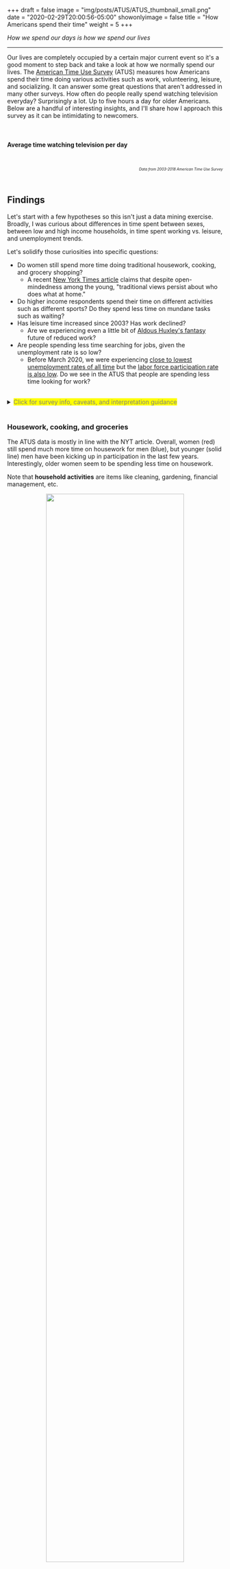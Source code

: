 +++
draft = false
image = "img/posts/ATUS/ATUS_thumbnail_small.png"
date = "2020-02-29T20:00:56-05:00"
showonlyimage = false
title = "How Americans spend their time"
weight = 5
+++

*How we spend our days is how we spend our lives*
<!--more-->
***

Our lives are completely occupied by a certain major current event so it's a good moment to step back and take a look at how we normally spend our lives. The [American Time Use Survey](https://www.bls.gov/tus/) (ATUS) measures how Americans spend their time doing various activities such as work, volunteering, leisure, and socializing. It can answer some great questions that aren't addressed in many other surveys. How often do people really spend watching television everyday? Surprisingly a lot. Up to five hours a day for older Americans. Below are a handful of interesting insights, and I'll share how I approach this survey as it can be intimidating to newcomers.

<br>
<!--
<p align="center">
<img src="/img/posts/ATUS/TV_by_age_sex.svg" width=80%>
</p>
-->

#### Average time watching television per day
<br>
<div <div id="TV" style="position: static"></div>
<p align="right" style="font-size:60%;"><i>Data from 2003-2018 American Time Use Survey</i></p>

<br>

## Findings
Let's start with a few hypotheses so this isn't just a data mining exercise. Broadly, I was curious about differences in time spent between sexes, between low and high income households, in time spent working vs. leisure, and unemployment trends.

Let's solidify those curiosities into specific questions:
- Do women still spend more time doing traditional housework, cooking, and grocery shopping?
  - A recent [New York Times article](https://www.nytimes.com/2020/02/11/upshot/gender-roles-housework.html) claims that despite open-mindedness among the young, "traditional views persist about who does what at home."
- Do higher income respondents spend their time on different activities such as different sports? Do they spend less time on mundane tasks such as waiting?
- Has leisure time increased since 2003? Has work declined?
  - Are we experiencing even a little bit of [Aldous Huxley's fantasy](https://en.wikipedia.org/wiki/Brave_New_World) future of reduced work?
- Are people spending less time searching for jobs, given the unemployment rate is so low?
  - Before March 2020, we were experiencing [close to lowest unemployment rates of all time](https://data.bls.gov/timeseries/LNS14000000) but the [labor force participation rate is also low](https://data.bls.gov/timeseries/LNS11300000). Do we see in the ATUS that people are spending less time looking for work?



<br>
<details>
  <summary><mark><font color="grey">Click for survey info, caveats, and interpretation guidance</font></mark></summary>
<blockquote>

#### Survey information
- Contains nationally representative estimates of how, where, and with whom Americans spend their time
- Covers 200,000 interviews conducted from 2003 to 2018
- Can be linked to [Current Population Survey](https://www.census.gov/programs-surveys/cps.html) for detailed household demographic information
- Sponsored by the Bureau of Labor Statistics and conducted by the Census Bureau

<br>

#### Important caveats
- Measures primary activity so some activities are not accurately captured. For example, listening to music is rarely recorded because typically it is a secondary task. If I'm listening to music, I'm probably also doing housework or cooking.
- It's self reported data so [standard biases apply](https://en.wikipedia.org/wiki/Response_bias)
- Most of the plot fit lines are third order polynomial fits for sake of simplicity. This can overfit and whipsaw near the ends. Some of the fit lines are local regression which are more resilient.

<br>

#### Metric interpretations
There are three main metrics presented in the plots:
- **Minutes** and **average minutes**: the average number of minutes spent in this activity per day for this population
- **Participation rate**: the proportion of people in this population participating in the activity on any given day
- **Minutes per participant**: the average number of minutes for participants in this population who participate in the activity on any given day. E.g. for people who watched television on a day, how many minutes did they watch. Whereas the above plot shows the average number of minutes for everyone, including those who did not watch. Minutes per participant = average minutes / participation rate

</blockquote>
</details>
<br>



### Housework, cooking, and groceries

The ATUS data is mostly in line with the NYT article. Overall, women (red) still spend much more time on housework for men (blue), but younger (solid line) men have been kicking up in participation in the last few years. Interestingly, older women seem to be spending less time on housework.

Note that **household activities** are items like cleaning, gardening, financial management, etc.

<p align="center">
<img src="/img/posts/ATUS/household.svg" width=80%>
</p>
<br>

There's greater separation in sexes in cooking and getting groceries. Women make up the majority of average minutes and participation but men, across all ages, have increased average minutes and participation since 2003.

<p align="center">
<img src="/img/posts/ATUS/cooking.svg" width=80%>
</p>


### Differences in income

Higher income households do not seem to have substantial differences in day-to-day lifestyle than lower income households, however if we drill down into specific activities there are differences in participation rates. Stereotypically among sports, we see that racquet sports and yoga are dominated by higher income households while outdoor activities such as fishing and hunting skew lower income. However, these latter two activities are roughly evenly split across incomes which may indicate high income households may be overrepresented in all these activities.

<p align="center">
<img src="/img/posts/ATUS/Activities_by_income.svg" width=80%>
</p>

People generally try to avoid waiting so looking at who-waits-for-what is a curious thought. Overall, it seems lower income households spend more time waiting. But high income households spend more time waiting on items like legal services, the vet, and buying real estate.

<p align="center">
<img src="/img/posts/ATUS/Waiting_by_income.svg" width=80%>
</p>


### Patterns in leisure and work

Leisure time hasn't noticeably improved over the past decade and a half. It slightly increased post 2009 and then declined.

<p align="center">
<img src="/img/posts/ATUS/Leisure_SE.svg" width=80%>
</p>
<br>

Time spent working has declined, however time spent by participants (i.e. workers) has increased. Indicating that the people are working are working longer hours. As expected, the participation rate tracks closely to the labor force participation rate.

<p align="center">
<img src="/img/posts/ATUS/work_hours_year.svg" width=80%>
</p>
<br>


### Unemployment

Are people spending less time searching for jobs, given the unemployment rate is so low? Minutes spent and participation rates are down for job search related activities. This could be attributed to lower unemployment or, conversely, to lower labor force participation.

<p align="center">
<img src="/img/posts/ATUS/job_search.svg" width=80%>
</p>


## How people may be spending their time at home for the next month

(Many) people are holed up in their homes currently. Assuming they're "working" from home and not actually getting much done, how do we think they're spending their time? In a most unscientific way, let's look at how people normally spend their days off and only concentrate on the activities possible at home. Although, in reality most people are probably just watching television.

<p align="center">
<img src="/img/posts/ATUS/Home_activities.svg" width=80%>
</p>


<br>

## Gallery of additional estimates
{{< load-photoswipe >}}
{{< gallery dir="/img/posts/ATUS/slide-gallery" caption-position="none" />}}


<br>

## Methodology

### Approach
The ATUS can be complex to work with given its many levels of data. I've been working with the multi-year files that span 2003-2018 and just within these, there is:
- Summary activity file: information about the total time each ATUS respondent spent doing each activity
- Activity file: a detailed version of the summary file. Includes start and stop times and location
- CPS file: information on the household's demographics
- Respondent file: information on the respondent including labor force status and earnings
- Replicate weights file: weights for calculating standard errors
- Plus a [few others](https://www.bls.gov/tus/datafiles-0318.htm)

All of the plots in this post are derived from the summary activity file and the CPS file. Still, within just the summary file there are 431 distinct activities, each nested within a broader category. For example, within the broad category *Personal care* there is:
- Sleeping
- Sleeplessness
- Sleeping, not elsewhere classified
- Washing, dressing and grooming oneself
- Grooming, not elsewhere classified                     
- Self care, not elsewhere classified                   
- Personal/Private activities           
- Personal activities, not elsewhere classified          
- Personal emergencies
- Personal care emergencies, not elsewhere classified
- Personal care, not elsewhere classified

Given there is so much to explore in the ATUS, it was important to have a few flexible functions that return time-use estimates with little hassle. The biggest challenge when writing these functions is properly applying the survey weights. Extra care needs to be exercised when determining when and how to apply these weights. The below code walks through how the weights are applied; the results have been compared to the [official summary estimates from the BLS](https://www.bls.gov/tus/#tables) where applicable.

### Getting average time estimates

Estimating the average minutes spent in an activity can be calculated by taking the sumproduct of the weights and responses and then dividing by the total weights.

Formally:

<!-- http://docs.mathjax.org/en/latest/basic/mathematics.html -->
<script src="https://polyfill.io/v3/polyfill.min.js?features=es6"></script>
<script type="text/javascript" id="MathJax-script" async
  src="https://cdn.jsdelivr.net/npm/mathjax@3/es5/tex-chtml.js">
</script>
<font color="#908f8f">
$$\bar{T}_j = \frac{\sum_i W_i T_{ij}}{\sum_i W_i}$$<br>
\(\bar{T}_j =\) mean hours per day spent by a given population engaging in activity j<br>
\(W_i =\) respondent weight<br>
\(T_{ij} =\) amount of time spent in activity j by respondent i
</font>


<br>
<br>

What that means in practice is we multiply the respondent's weight by their time in the activity, repeat for each respondent, sum those values and then divide by the sum of all the weights. In `R`, and given that `atussum_0318` is the summary activity file from 2003-2018, we can estimate the sleep activity (denoted `t010101`) by:

```
# select identifier, weight, and sleep
atussum_0318 %>%
 select(TUCASEID, TUFNWGTP, 't010101') %>%
 summarize(weighted.minutes = sum(TUFNWGTP * t010101) / sum(TUFNWGTP))
```
```
# A tibble: 1 x 1
  weighted.minutes
             <dbl>
1             518.
```
<br>

And we can expand it to multiple variables by pivoting the whole dataframe of the activity variables and then grouping:
```
# select all activities
activities <- str_subset(names(atussum_0318), '^t[0-9]')

atussum_0318 %>%
   select(TUCASEID, TUFNWGTP, activities) %>%
   pivot_longer(cols = -c('TUCASEID', 'TUFNWGTP'),
                names_to = "activity",
                values_to = 'time') %>%
   group_by(activity) %>%
   summarize(weighted.minutes = sum(TUFNWGTP * time) / sum(TUFNWGTP)) %>%
   ungroup()
```
```
# A tibble: 431 x 2
   activity weighted.minutes
   <chr>               <dbl>
 1 t010101         518.     
 2 t010102           3.78   
 3 t010199           0.00520
 4 t010201          40.6    
 5 t010299           0.0439
 6 t010301           4.62   
 7 t010399           0.166  
 8 t010401           0.546  
 9 t010499           0.0151
10 t010501           0.00203
# … with 421 more rows
```
<br>

Now add an input grouping variable so we can properly subset by additional variables such as sex, age, and income:
```
# group by sex and age
groups <- c('TESEX', 'TEAGE')

atussum_0318 %>%
  select(TUCASEID, TUFNWGTP, groups, activities) %>%
  pivot_longer(cols = -c('TUCASEID', 'TUFNWGTP', groups),
               names_to = "activity",
               values_to = 'time') %>%
  group_by_at(vars(activity, groups)) %>%
  summarize(weighted.minutes = sum(TUFNWGTP * time) / sum(TUFNWGTP)) %>%
  ungroup()
```
```
# A tibble: 57,754 x 4
   activity TESEX TEAGE weighted.minutes
   <chr>    <dbl> <dbl>            <dbl>
 1 t010101      1    15             580.
 2 t010101      1    16             567.
 3 t010101      1    17             572.
 4 t010101      1    18             578.
 5 t010101      1    19             569.
 6 t010101      1    20             550.
 7 t010101      1    21             540.
 8 t010101      1    22             541.
 9 t010101      1    23             544.
10 t010101      1    24             532.
# … with 57,744 more rows
```
<br>

And finally add an optional argument to simplify the output so it doesn't return just cryptic activity codes. This aggregates the activities into higher level descriptions in the `descriptions` dataframe.
```
# data frame indicating how to aggregate the ^t* activities
simplify <- descriptions
print(simplify)
```
```
# A tibble: 431 x 2
   activity description  
   <chr>    <chr>        
 1 t010101  Sleep        
 2 t010102  Sleep        
 3 t010199  Sleep        
 4 t010201  Personal Care
 5 t010299  Personal Care
 6 t010301  Personal Care
 7 t010399  Personal Care
 8 t010401  Personal Care
 9 t010499  Personal Care
10 t010501  Personal Care
# … with 421 more rows
```
```
atussum_0318 %>%
  select(TUCASEID, TUFNWGTP, groups, activities) %>%
  pivot_longer(cols = -c('TUCASEID', 'TUFNWGTP', groups),
               names_to = "activity",
               values_to = 'time') %>%
  group_by_at(vars(activity, groups)) %>%
  summarize(weighted.minutes = sum(TUFNWGTP * time) / sum(TUFNWGTP)) %>%
  ungroup() %>%
  left_join(x = .,
            y = simplify,
            by = 'activity') %>%
  select(activity = description, groups, weighted.minutes) %>%
  group_by_at(vars(activity, groups)) %>%
  summarize(weighted.minutes = sum(weighted.minutes)) %>%
  ungroup()
```
```
# A tibble: 2,010 x 4
   activity                    TESEX TEAGE weighted.minutes
   <chr>                       <dbl> <dbl>            <dbl>
 1 Caring For Household Member     1    15             5.33
 2 Caring For Household Member     1    16             6.40
 3 Caring For Household Member     1    17             3.93
 4 Caring For Household Member     1    18             8.28
 5 Caring For Household Member     1    19             8.40
 6 Caring For Household Member     1    20             5.45
 7 Caring For Household Member     1    21             6.74
 8 Caring For Household Member     1    22             7.98
 9 Caring For Household Member     1    23            10.2
10 Caring For Household Member     1    24            14.4
# … with 2,000 more rows
```
<br>

Finally, we can wrap it in a function call `get_minutes()`. The magic of this functional approach is we can get time-use estimates in as few lines of code as possible:

```
television.codes <- c('t120303', 't120304')
get_minutes(atussum_0318, groups = c('TUYEAR', 'TEAGE'),
            activities = television.codes, simplify = TRUE)
```
```
# A tibble: 1,070 x 4
   activity               TUYEAR TEAGE weighted.minutes
   <chr>                   <dbl> <dbl>            <dbl>
 1 All activites provided   2003    15             137.
 2 All activites provided   2003    16             149.
 3 All activites provided   2003    17             127.
 4 All activites provided   2003    18             138.
 5 All activites provided   2003    19             153.
 6 All activites provided   2003    20             118.
 7 All activites provided   2003    21             130.
 8 All activites provided   2003    22             134.
 9 All activites provided   2003    23             132.
10 All activites provided   2003    24             156.
# … with 1,060 more rows
```

<br>

### Getting participation estimates

The second most interesting statistic in the ATUS is estimates of the proportion of people participating in an activity. It can be estimated similar to the average time statistic but instead of multiplying by the time estimate, we multiply by an indicator representing if the respondent participated in the activity or not.

Formally:

<!-- http://docs.mathjax.org/en/latest/basic/mathematics.html -->
<script src="https://polyfill.io/v3/polyfill.min.js?features=es6"></script>
<script type="text/javascript" id="MathJax-script" async
  src="https://cdn.jsdelivr.net/npm/mathjax@3/es5/tex-chtml.js">
</script>
<font color="#908f8f">
$$P_j = \frac{\sum_i W_i I_{ij}}{\sum_i W_i}$$<br>
\(P_j =\) percentage of the population engaging in activity j in a given day<br>
\(W_i =\) respondent weight<br>
\(I_{ij} =\) indicator if the person participated in activity j
</font>
<br>
<br>

Applying the participation rate formula is a little more difficult than the mean time estimates. The best method I found was to leverage [`dplyr::group_modify`](https://dplyr.tidyverse.org/reference/group_map.html) which applies a function to each grouping variable. The grouping variable is the same as in the time-estimate calculations. I imagine there may be a faster method than mine below such as a matrix approach but this method is consistent with the dplyr pipe syntax.

```
atussum_0318 %>%
  select(TUCASEID, TUFNWGTP, groups, activities) %>%
  pivot_longer(cols = -c('TUCASEID', 'TUFNWGTP', groups),
               names_to = "activity",
               values_to = 'time') %>%
  group_by_at(vars(activity, groups)) %>%
  summarize(weighted.minutes = sum(TUFNWGTP * time) / sum(TUFNWGTP)) %>%
  ungroup() %>%
  left_join(x = .,
            y = simplify,
            by = 'activity') %>%
  select(activity = description, groups, weighted.minutes) %>%
  group_by_at(vars(activity, groups)) %>%
  group_modify(~ {
      # sum the distinct weights that have time > 0
      num <- .x %>%
        filter(time > 0) %>%
        select(TUCASEID, weight.var) %>%
        distinct() %>%
        pull(weight.var) %>%
        sum()

      # sum all distinct weights
      denom <- .x %>%
        select(TUCASEID, weight.var) %>%
        distinct() %>%
        pull(weight.var) %>%
        sum()

      return(tibble(participation.rate = num / denom))
    }) %>%
    ungroup()
```
<br>

### Calculating standard errors
The ATUS uses a replicate approach to calculate standard errors. Each statistic of interest is recalculated using the 160 replicate weights, then we take the squared distance from the original statistic, sum and multiply by 4/160. Finally, take the square-root to get the standard error.

Formally:

<!-- http://docs.mathjax.org/en/latest/basic/mathematics.html -->
<script src="https://polyfill.io/v3/polyfill.min.js?features=es6"></script>
<script type="text/javascript" id="MathJax-script" async
  src="https://cdn.jsdelivr.net/npm/mathjax@3/es5/tex-chtml.js">
</script>
<font color="#908f8f">
$$Var(\hat{Y}_o) = \frac{4}{160} \sum_{i=1}^{160}(\hat{Y}_i - \hat{Y}_o)^2$$<br>
\(Var(\hat{Y}_o) =\) variance of the estimate<br>
\(\hat{Y}_o =\) original estimate of \(Y\). I.e. our statistic using the original weight<br>
\(\hat{Y}_i = i^{th}\) replicate estimate. I.e. our statistic using the replicate weights
</font>
<br>
<br>

```
get_SE <- function(df, groups, activities = NULL) {
  # function returns the standard error of the weighted means
  # see get_minutes() for underlying calculations

  # calculate the original statistic
  y0 <- get_minutes(
    df = df,
    groups = groups,
    activities = activities,
    simplify = TRUE
  )

  # repeat the statistic calculation using each weight
  yIs <- apply(atuswgts_0318[, -1], MARGIN = 2, FUN = function(wgt) {
    df[, 'TUFNWGTP'] <- wgt
    minutes <- get_minutes(
      df = df,
      groups = groups,
      activities = activities,
      simplify = TRUE
    )
    return(minutes$weighted.minutes)
    }
  )

  # calculate the standard error
  y0$SE <- sqrt((4 / 160) * rowSums((yIs - y0$weighted.minutes) ^ 2))

  return(y0)
}

get_SE(df = atussum_0318,
       groups = c('TEAGE', 'TESEX'),
       activities = c('t120303', 't120304')) %>%
  ggplot() + ...
```
<p align="center">
<img src="/img/posts/ATUS/TV_by_age_sex_SE.svg" width=80%>
</p>


See [here](https://github.com/joemarlo/ATUS/blob/c74cf36882c51cbfb8d5cb6ce21fe5b8aed162cf/Analyses/Helper_functions.R#L204) the full functions, and see the [ATUS user guide](https://www.bls.gov/tus/atususersguide.pdf) for more information on the methods.

<br>

---
*2020 March*  
*Find the code here: [github.com/joemarlo/ATUS](https://github.com/joemarlo/ATUS)*  


<!-- Load d3.js -->
<script src="https://d3js.org/d3.v4.min.js"></script>
<script src="https://d3js.org/d3-selection-multi.v0.4.min.js"></script>

<!-- Load d3 plots -->
<script src="/d3/ATUS/ATUS_plots.js"></script>

<!-- Load custom CSS -->
<link rel="stylesheet" type="text/css" href="/posts-css/ATUS.css">
